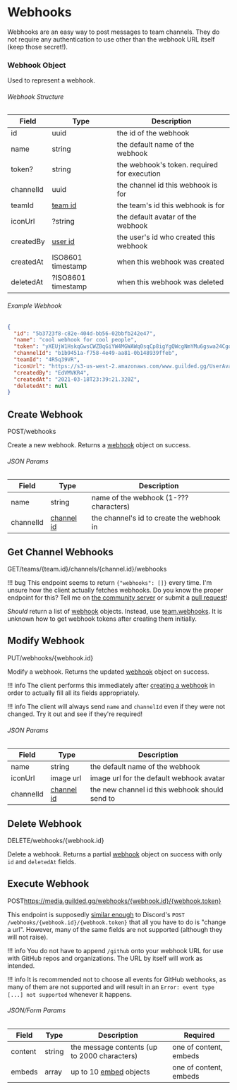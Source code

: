 # Webhooks

Webhooks are an easy way to post messages to team channels. They do not require any authentication to use other than the webhook URL itself (keep those secret!).

### Webhook Object

Used to represent a webhook.

###### Webhook Structure

| Field      | Type                                   | Description                                 |
|------------|----------------------------------------|---------------------------------------------|
| id         | uuid                                   | the id of the webhook                       |
| name       | string                                 | the default name of the webhook             |
| token?     | string                                 | the webhook's token. required for execution |
| channelId  | uuid                                   | the channel id this webhook is for          |
| teamId     | [team id](/resources/team#team-object) | the team's id this webhook is for           |
| iconUrl    | ?string                                | the default avatar of the webhook           |
| createdBy  | [user id](/resources/user#user-object) | the user's id who created this webhook      |
| createdAt  | ISO8601 timestamp                      | when this webhook was created               |
| deletedAt  | ?ISO8601 timestamp                     | when this webhook was deleted               |

###### Example Webhook

```json
{
  "id": "5b3723f8-c82e-404d-bb56-02bbfb242e47",
  "name": "cool webhook for cool people",
  "token": "yXEUjW1HskqGwsCWZBqGiYW4MGWAWq0sqCp8igYgQWcgNmYMu6gswa24CgoE2Akqk00YS8GYMkeqKUKKlAUYua",
  "channelId": "b1b9451a-f758-4e49-aa81-0b148939ffeb",
  "teamId": "4R5q39VR",
  "iconUrl": "https://s3-us-west-2.amazonaws.com/www.guilded.gg/UserAvatar/74bfc8be9425a926a1f48d9b078509bc-Large.png?w=450&h=450",
  "createdBy": "EdVMVKR4",
  "createdAt": "2021-03-18T23:39:21.320Z",
  "deletedAt": null
}
```

## Create Webhook
<span class="http-verb">POST</span><span class="http-path">/webhooks</span>

Create a new webhook. Returns a [webhook](#webhook-object) object on success.

###### JSON Params

| Field     | Type                                            | Description                               |
|-----------|-------------------------------------------------|-------------------------------------------|
| name      | string                                          | name of the webhook (1-??? characters)    |
| channelId | [channel id](/resources/channel#channel-object) | the channel's id to create the webhook in |

## Get Channel Webhooks
<span class="http-verb">GET</span><span class="http-path">/teams/{team.id}/channels/{channel.id}/webhooks</span>

!!! bug
    This endpoint seems to return `{"webhooks": []}` every time. I'm unsure how the client actually fetches webhooks. Do you know the proper endpoint for this? Tell me on [the community server](https://community.guildedapi.com) or submit a [pull request](https://git.guildedapi.com/docs/pulls)!

*Should* return a list of [webhook](#webhook-object) objects. Instead, use [team.webhooks](/resources/team#get-team). It is unknown how to get webhook tokens after creating them initially.

## Modify Webhook
<span class="http-verb">PUT</span><span class="http-path">/webhooks/{webhook.id}</span>

Modify a webhook. Returns the updated [webhook](#webhook-object) object on success.

!!! info
    The client performs this immediately after [creating a webhook](#create-webhook) in order to actually fill all its fields appropriately.

!!! info
    The client will always send `name` and `channelId` even if they were not changed. Try it out and see if they're required!

###### JSON Params

| Field      | Type                                            | Description                                        |
|------------|-------------------------------------------------|----------------------------------------------------|
| name       | string                                          | the default name of the webhook                    |
| iconUrl    | image url                                       | image url for the default webhook avatar           |
| channelId  | [channel id](/resources/channel#channel-object) | the new channel id this webhook should send to     |

## Delete Webhook
<span class="http-verb">DELETE</span><span class="http-path">/webhooks/{webhook.id}</span>

Delete a webhook. Returns a partial [webhook](#webhook-object) object on success with only `id` and `deletedAt` fields.

## Execute Webhook
<span class="http-verb">POST</span><span class="http-path">https://media.guilded.gg/webhooks/{webhook.id}/{webhook.token}</span>

This endpoint is supposedly [similar enough](/images/webhooks_identical.png) to Discord's `POST /webhooks/{webhook.id}/{webhook.token}` that all you have to do is "change a url". However, many of the same fields are not supported (although they will not raise).

!!! info
    You do not have to append `/github` onto your webhook URL for use with GitHub repos and organizations. The URL by itself will work as intended.

!!! info
    It is recommended not to choose all events for GitHub webhooks, as many of them are not supported and will result in an `Error: event type [...] not supported` whenever it happens.

###### JSON/Form Params

| Field   | Type   | Description                                               | Required               |
|---------|--------|-----------------------------------------------------------|------------------------|
| content | string | the message contents (up to 2000 characters)              | one of content, embeds |
| embeds  | array  | up to 10 [embed](/resources/channel#embed-object) objects | one of content, embeds |
